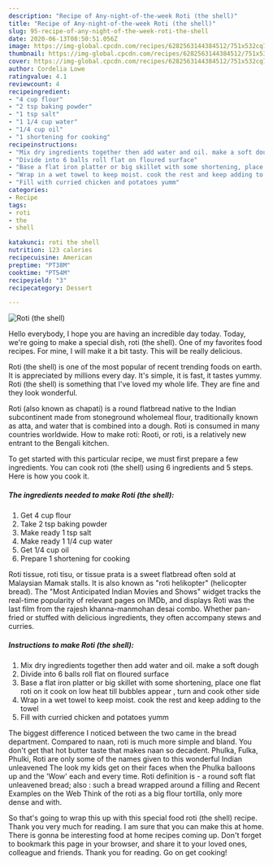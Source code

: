 ```yaml
---
description: "Recipe of Any-night-of-the-week Roti (the shell)"
title: "Recipe of Any-night-of-the-week Roti (the shell)"
slug: 95-recipe-of-any-night-of-the-week-roti-the-shell
date: 2020-06-13T08:50:51.056Z
image: https://img-global.cpcdn.com/recipes/6282563144384512/751x532cq70/roti-the-shell-recipe-main-photo.jpg
thumbnail: https://img-global.cpcdn.com/recipes/6282563144384512/751x532cq70/roti-the-shell-recipe-main-photo.jpg
cover: https://img-global.cpcdn.com/recipes/6282563144384512/751x532cq70/roti-the-shell-recipe-main-photo.jpg
author: Cordelia Lowe
ratingvalue: 4.1
reviewcount: 4
recipeingredient:
- "4 cup flour"
- "2 tsp baking powder"
- "1 tsp salt"
- "1 1/4 cup water"
- "1/4 cup oil"
- "1 shortening for cooking"
recipeinstructions:
- "Mix dry ingredients together then add water and oil. make a soft dough"
- "Divide into 6 balls roll flat on floured surface"
- "Base a flat iron platter or big skillet with some shortening, place one flat roti on it cook on low heat till bubbles appear , turn and cook other side"
- "Wrap in a wet towel to keep moist. cook the rest and keep adding to the towel"
- "Fill with curried chicken and potatoes yumm"
categories:
- Recipe
tags:
- roti
- the
- shell

katakunci: roti the shell 
nutrition: 123 calories
recipecuisine: American
preptime: "PT38M"
cooktime: "PT54M"
recipeyield: "3"
recipecategory: Dessert

---
```



![Roti (the shell)](https://img-global.cpcdn.com/recipes/6282563144384512/751x532cq70/roti-the-shell-recipe-main-photo.jpg)

Hello everybody, I hope you are having an incredible day today. Today, we're going to make a special dish, roti (the shell). One of my favorites food recipes. For mine, I will make it a bit tasty. This will be really delicious.

Roti (the shell) is one of the most popular of recent trending foods on earth. It is appreciated by millions every day. It's simple, it is fast, it tastes yummy. Roti (the shell) is something that I've loved my whole life. They are fine and they look wonderful.

Roti (also known as chapati) is a round flatbread native to the Indian subcontinent made from stoneground wholemeal flour, traditionally known as atta, and water that is combined into a dough. Roti is consumed in many countries worldwide. How to make roti: Rooti, or roti, is a relatively new entrant to the Bengali kitchen.


To get started with this particular recipe, we must first prepare a few ingredients. You can cook roti (the shell) using 6 ingredients and 5 steps. Here is how you cook it.

<!--inarticleads1-->

##### The ingredients needed to make Roti (the shell):

1. Get 4 cup flour
1. Take 2 tsp baking powder
1. Make ready 1 tsp salt
1. Make ready 1 1/4 cup water
1. Get 1/4 cup oil
1. Prepare 1 shortening for cooking


Roti tissue, roti tisu, or tissue prata is a sweet flatbread often sold at Malaysian Mamak stalls. It is also known as &#34;roti helikopter&#34; (helicopter bread). The &#34;Most Anticipated Indian Movies and Shows&#34; widget tracks the real-time popularity of relevant pages on IMDb, and displays Roti was the last film from the rajesh khanna-manmohan desai combo. Whether pan-fried or stuffed with delicious ingredients, they often accompany stews and curries. 

<!--inarticleads2-->

##### Instructions to make Roti (the shell):

1. Mix dry ingredients together then add water and oil. make a soft dough
1. Divide into 6 balls roll flat on floured surface
1. Base a flat iron platter or big skillet with some shortening, place one flat roti on it cook on low heat till bubbles appear , turn and cook other side
1. Wrap in a wet towel to keep moist. cook the rest and keep adding to the towel
1. Fill with curried chicken and potatoes yumm


The biggest difference I noticed between the two came in the bread department. Compared to naan, roti is much more simple and bland. You don&#39;t get that hot butter taste that makes naan so decadent. Phulka, Fulka, Phulki, Roti are only some of the names given to this wonderful Indian unleavened The look my kids get on their faces when the Phulka balloons up and the &#39;Wow&#39; each and every time. Roti definition is - a round soft flat unleavened bread; also : such a bread wrapped around a filling and Recent Examples on the Web Think of the roti as a big flour tortilla, only more dense and with. 

So that's going to wrap this up with this special food roti (the shell) recipe. Thank you very much for reading. I am sure that you can make this at home. There is gonna be interesting food at home recipes coming up. Don't forget to bookmark this page in your browser, and share it to your loved ones, colleague and friends. Thank you for reading. Go on get cooking!
